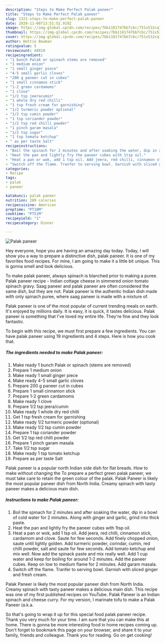 ```yaml
---
description: "Steps to Make Perfect Palak paneer"
title: "Steps to Make Perfect Palak paneer"
slug: 1321-steps-to-make-perfect-palak-paneer
date: 2020-11-06T13:51:52.919Z
image: https://img-global.cpcdn.com/recipes/7bb1181747bb7cbc/751x532cq70/palak-paneer-recipe-main-photo.jpg
thumbnail: https://img-global.cpcdn.com/recipes/7bb1181747bb7cbc/751x532cq70/palak-paneer-recipe-main-photo.jpg
cover: https://img-global.cpcdn.com/recipes/7bb1181747bb7cbc/751x532cq70/palak-paneer-recipe-main-photo.jpg
author: Hettie Bowman
ratingvalue: 5
reviewcount: 48810
recipeingredient:
- "1 bunch Palak or spinach stems are removed"
- "1 medium onion"
- "1 small ginger piece"
- "4-5 small garlic cloves"
- "200 g paneer cut in cubes"
- "1 small cinnamon stick"
- "1-2 green cardamoms"
- "1 clove"
- "1/2 tsp jeeracumin"
- "1 whole dry red chilli"
- "1 tsp fresh cream for garnishing"
- "1/2 turmeric powder optional"
- "1/2 tsp cumin powder"
- "1 tsp coriander powder"
- "1/2 tsp red chilli powder"
- "1 pinch garam masala"
- "1/2 tsp sugar"
- "1 tsp tomato ketchup"
- " as per taste Salt"
recipeinstructions:
- "Boil the spinach for 2 minutes and after soaking the water, dip in a bowl of cold water for 2 minutes. Along with ginger and garlic, grind into thick paste."
- "Heat the pan and lightly fry the paneer cubes with 1tsp oil."
- "Heat a pan or wok, add 1 tsp oil. Add jeera, red chilli, cinnamon stick, cardamom and clove. Saute for few seconds. Add finely chopped onion, saute until lightly golden. Add turmeric powder, corindar, cumin, red chilli powder, salt and saute for few seconds. Add tomato ketchup and mix well. Now add the spinack paste and mix really well. Add 1 cup water and keep for boiling for around 1-2 minutes. Add the paneer cubes. Keep on low to medium flame for 2 minutes. Add garam masala."
- "Switch off the flame. Tranfer to serving bowl. Garnish with sliced ginger and fresh cream."
categories:
- Recipe
tags:
- palak
- paneer

katakunci: palak paneer 
nutrition: 289 calories
recipecuisine: American
preptime: "PT18M"
cooktime: "PT51M"
recipeyield: "1"
recipecategory: Dinner

---
```



![Palak paneer](https://img-global.cpcdn.com/recipes/7bb1181747bb7cbc/751x532cq70/palak-paneer-recipe-main-photo.jpg)

Hey everyone, hope you are having an amazing day today. Today, I will show you a way to prepare a distinctive dish, palak paneer. It is one of my favorites food recipes. For mine, I am going to make it a little bit unique. This is gonna smell and look delicious.

To make palak paneer, always spinach is blanched prior to making a puree. Palak paneer recipe - Indian cottage cheese in simmered onion tomato spinach gravy. Saag paneer and palak paneer are often considered the same dish, but they are not. Palak paneer is the authentic Indian dish made with only spinach puree, where saag paneer is made with a mixture of.

Palak paneer is one of the most popular of current trending meals on earth. It's enjoyed by millions daily. It is easy, it is quick, it tastes delicious. Palak paneer is something that I've loved my entire life. They're fine and they look fantastic.


To begin with this recipe, we must first prepare a few ingredients. You can have palak paneer using 19 ingredients and 4 steps. Here is how you cook that.

<!--inarticleads1-->

##### The ingredients needed to make Palak paneer:

1. Make ready 1 bunch Palak or spinach (stems are removed)
1. Prepare 1 medium onion
1. Make ready 1 small ginger piece
1. Make ready 4-5 small garlic cloves
1. Prepare 200 g paneer cut in cubes
1. Prepare 1 small cinnamon stick
1. Prepare 1-2 green cardamoms
1. Make ready 1 clove
1. Prepare 1/2 tsp jeera/cumin
1. Make ready 1 whole dry red chilli
1. Get 1 tsp fresh cream for garnishing
1. Make ready 1/2 turmeric powder (optional)
1. Make ready 1/2 tsp cumin powder
1. Prepare 1 tsp coriander powder
1. Get 1/2 tsp red chilli powder
1. Prepare 1 pinch garam masala
1. Take 1/2 tsp sugar
1. Make ready 1 tsp tomato ketchup
1. Prepare  as per taste Salt


Palak paneer is a popular north Indian side dish for flat breads. How to make without changing the To prepare a perfect green palak paneer, we must take care to retain the green colour of the palak. Palak Paneer is likely the most popular paneer dish from North India. Creamy spinach with tasty paneer makes a delicious main dish. 

<!--inarticleads2-->

##### Instructions to make Palak paneer:

1. Boil the spinach for 2 minutes and after soaking the water, dip in a bowl of cold water for 2 minutes. Along with ginger and garlic, grind into thick paste.
1. Heat the pan and lightly fry the paneer cubes with 1tsp oil.
1. Heat a pan or wok, add 1 tsp oil. Add jeera, red chilli, cinnamon stick, cardamom and clove. Saute for few seconds. Add finely chopped onion, saute until lightly golden. Add turmeric powder, corindar, cumin, red chilli powder, salt and saute for few seconds. Add tomato ketchup and mix well. Now add the spinack paste and mix really well. Add 1 cup water and keep for boiling for around 1-2 minutes. Add the paneer cubes. Keep on low to medium flame for 2 minutes. Add garam masala.
1. Switch off the flame. Tranfer to serving bowl. Garnish with sliced ginger and fresh cream.


Palak Paneer is likely the most popular paneer dish from North India. Creamy spinach with tasty paneer makes a delicious main dish. This recipe was one of my first published recipes on YouTube. Palak Paneer is an Indian spinach and cheese curry. For my version, I marinate tofu to make a Palak Paneer (a.k.a. 

So that's going to wrap it up for this special food palak paneer recipe. Thank you very much for your time. I am sure that you can make this at home. There is gonna be more interesting food in home recipes coming up. Don't forget to bookmark this page on your browser, and share it to your family, friends and colleague. Thank you for reading. Go on get cooking!
